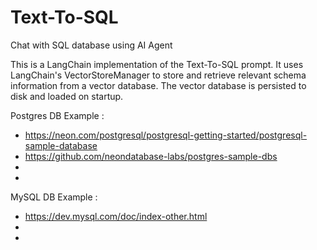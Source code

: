 # Text-To-SQL

Chat with SQL database using AI Agent

This is a LangChain implementation of the Text-To-SQL prompt. It uses LangChain's VectorStoreManager to store and retrieve relevant schema information from a vector database. The vector database is persisted to disk and loaded on startup.


Postgres DB Example : 
- https://neon.com/postgresql/postgresql-getting-started/postgresql-sample-database
- https://github.com/neondatabase-labs/postgres-sample-dbs
- 
- 

MySQL DB Example : 
- https://dev.mysql.com/doc/index-other.html
- 
- 

